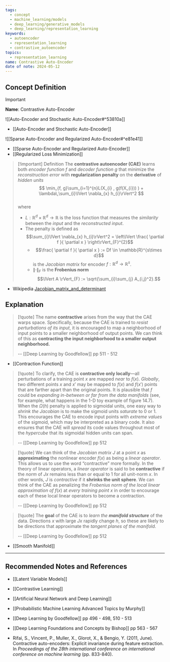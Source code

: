 ```yaml
---
tags:
  - concept
  - machine_learning/models
  - deep_learning/generative_models
  - deep_learning/representation_learning
keywords:
  - autoencoder
  - representation_learning
  - contrastive_autoencoder
topics:
  - representation_learning
name: Contrastive Auto-Encoder
date of note: 2024-05-12
---
```


## Concept Definition

>[!important]
>**Name**: Contrastive Auto-Encoder

![[Auto-Encoder and Stochastic Auto-Encoder#^53810a]]

- [[Auto-Encoder and Stochastic Auto-Encoder]]

![[Sparse Auto-Encoder and Regularized Auto-Encoder#^e81e41]]

- [[Sparse Auto-Encoder and Regularized Auto-Encoder]]
- [[Regularized Loss Minimization]]

>[!important] Definition
>The **contrastive autoencoder (CAE)** learns both *encoder function* $f$ and *decoder function* $g$ that minimize the *reconstruction error* with **regularization penalty** on the **derivative** of *hidden units*
>$$
>\min_{f, g}\sum_{i=1}^{n}L(X_{i} , g(f(X_{i})) ) + \lambda\,\sum_{i}\lVert \nabla_{x} h_{i}\rVert^2 
>$$   
>where 
>- $L: \mathbb{R}^{d} \times \mathbb{R}^{d} \to \mathbb{R}$ is the loss function that measures the *similarity* between the *input* and the *reconstructed input*.
>- The penalty is defined as $$\sum_{i}\lVert \nabla_{x} h_{i}\rVert^2    = \left\lVert  \frac{ \partial f }{ \partial x }   \right\rVert_{F}^{2}$$
>	- $$\frac{ \partial f }{ \partial x } := Df \in \mathbb{R}^{s\times d}$$ is the *Jacobian matrix* for encoder $f: \mathbb{R}^{d} \to \mathbb{R}^{s}$.
>	- $\lVert \cdot \rVert_{F}$ is the **Frobenius norm** $$\lVert A \rVert_{F} := \sqrt{\sum_{i}\sum_{j} A_{i,j}^2}.$$

- Wikipedia [Jacobian_matrix_and_determinant](https://en.wikipedia.org/wiki/Jacobian_matrix_and_determinant)


## Explanation

>[!quote]
>The name **contractive** arises from the way that the CAE warps space. Specifically, because the CAE is trained to *resist perturbations of its input*, it is encouraged to map a neighborhood of input points to a smaller neighborhood of output points.  We can think of this as **contracting the input neighborhood to a smaller output neighborhood.**
>
>-- [[Deep Learning by Goodfellow]] pp 511 - 512
  
- [[Contraction Function]]


>[!quote]
>To clarify, the CAE is **contractive only locally**—all perturbations of a training point $x$ are mapped *near* to $f (x)$. *Globally*, two different points $x$ and $x'$ may be mapped to $f(x)$ and $f(x')$ points that are farther apart than the original points. It is plausible that $f$ could be *expanding in-between or far from the data manifolds* (see, for example, what happens in the 1-D toy example of figure 14.7). When the $\Omega(h)$ penalty is applied to sigmoidal units, one easy way to *shrink the Jacobian* is to make the sigmoid units *saturate* to $0$ or $1$. This encourages the CAE to encode input points with *extreme values* of the sigmoid, which may be interpreted as a binary code. It also ensures that the CAE will *spread* its code values throughout most of the *hypercube* that its sigmoidal hidden units can span.
>
>-- [[Deep Learning by Goodfellow]] pp 512  


>[!quote]
>We can think of the *Jacobian matrix* $J$ at a point $x$ as **approximating** the nonlinear encoder $f(x)$ as being a *linear operator*. This allows us to use the word “contractive” more formally. In the theory of linear operators, a *linear operator* is said to be **contractive** if the *norm* of $J x$ remains less than or equal to $1$ for all unit-norm $x$. In other words, $J$ is *contractive* if it **shrinks the unit sphere**. We can think of the CAE as penalizing the *Frobenius norm of the local linear approximation of* $f (x)$ at *every training point* $x$ in order to encourage each of these local linear operators to become a contraction.
>
>-- [[Deep Learning by Goodfellow]] pp 512  


>[!quote]
>The **goal** of the CAE is to *learn the __manifold structure__* of the data. Directions $x$ with large $J x$ rapidly change $h$, so these are likely to be directions that approximate the *tangent planes of the manifold*.
>
>-- [[Deep Learning by Goodfellow]] pp 512  

- [[Smooth Manifold]]







-----------
##  Recommended Notes and References


- [[Latent Variable Models]]
- [[Contrastive Learning]]

- [[Artificial Neural Network and Deep Learning]]



- [[Probabilistic Machine Learning Advanced Topics by Murphy]]
- [[Deep Learning by Goodfellow]] pp 496 - 498, 510 - 513
- [[Deep Learning Foundations and Concepts by Bishop]] pp 563 - 567
- Rifai, S., Vincent, P., Muller, X., Glorot, X., & Bengio, Y. (2011, June). Contractive auto-encoders: Explicit invariance during feature extraction. In _Proceedings of the 28th international conference on international conference on machine learning_ (pp. 833-840).